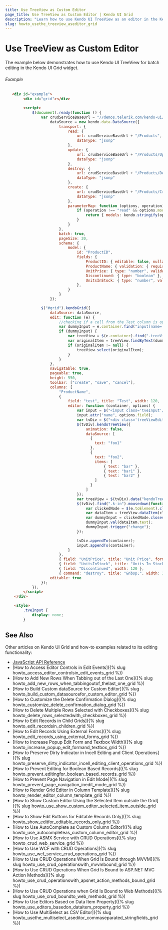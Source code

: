```yaml
---
title: Use TreeView as Custom Editor
page_title: Use TreeView as Custom Editor | Kendo UI Grid
description: "Learn how to use Kendo UI TreeView as an editor in the Kendo UI Grid widget."
slug: howto_usethe_treeview_aseditor_grid
---
```


# Use TreeView as Custom Editor

The example below demonstrates how to use Kendo UI TreeView for batch editing in the Kendo UI Grid widget.

###### Example

```html
   <div id="example">
		<div id="grid"></div>

		<script>
			$(document).ready(function () {
				var crudServiceBaseUrl = "//demos.telerik.com/kendo-ui/service",
					dataSource = new kendo.data.DataSource({
						transport: {
							read: {
								url: crudServiceBaseUrl + "/Products",
								dataType: "jsonp"
							},
							update: {
								url: crudServiceBaseUrl + "/Products/Update",
								dataType: "jsonp"
							},
							destroy: {
								url: crudServiceBaseUrl + "/Products/Destroy",
								dataType: "jsonp"
							},
							create: {
								url: crudServiceBaseUrl + "/Products/Create",
								dataType: "jsonp"
							},
							parameterMap: function (options, operation) {
								if (operation !== "read" && options.models) {
									return { models: kendo.stringify(options.models) };
								}
							}
						},
						batch: true,
						pageSize: 20,
						schema: {
							model: {
								id: "ProductID",
								fields: {
									ProductID: { editable: false, nullable: true },
									ProductName: { validation: { required: true } },
									UnitPrice: { type: "number", validation: { required: true, min: 1 } },
									Discontinued: { type: "boolean" },
									UnitsInStock: { type: "number", validation: { min: 0, required: true } }
								},
							}
						}
					});

				$("#grid").kendoGrid({
					dataSource: dataSource,
					edit: function (e) {
						//checking if a cell from the Test column is opened for editing
						var dummyInput = e.container.find("input[name='test']");
						if (dummyInput) {
							var treeView = $(e.container).find(".treeViewEditor").data("kendoTreeView");
							var originalItem = treeView.findByText(dummyInput.val());
							if (originalItem != null) {
								treeView.select(originalItem);
							}
						}
					},
					navigatable: true,
					pageable: true,
					height: 550,
					toolbar: ["create", "save", "cancel"],
					columns: [
						"ProductName",
						{
							field: "test", title: "Test", width: 120,
							editor: function (container, options) {
								var input = $("<input class='tveInput'/>");
								input.attr("name", options.field);
								var tvDiv = $("<div class='treeViewEditor'></div>");
								$(tvDiv).kendoTreeView({
									animation: false,
									dataSource: [
									  {
									  	text: "foo1"
									  },
									  {
									  	text: "foo2",
									  	items: [
											{ text: "bar" },
											{ text: "bar1" },
											{ text: "bar2" }
									  	]
									  }
									]
								});
								var treeView = $(tvDiv).data("kendoTreeView");
								$(tvDiv).find(".k-in").mousedown(function (e) {
									var clickedNode = $(e.toElement).closest("[role=treeitem]");
									var dataItem = treeView.dataItem(clickedNode);
									var dummyInput = clickedNode.closest("[role=gridcell]").find("input[name='test']");
									dummyInput.val(dataItem.text);
									dummyInput.trigger("change");
								});

								tvDiv.appendTo(container);
								input.appendTo(container);
							}
						},
						{ field: "UnitPrice", title: "Unit Price", format: "{0:c}", width: 120 },
						{ field: "UnitsInStock", title: "Units In Stock", width: 120 },
						{ field: "Discontinued", width: 120 },
						{ command: "destroy", title: "&nbsp;", width: 150 }],
					editable: true
				});
			});
		</script>
	</div>

	<style>
		.tveInput {
			display: none;
		}
```

## See Also

Other articles on Kendo UI Grid and how-to examples related to its editing functionality:

* [JavaScript API Reference](/api/javascript/ui/grid)
* [How to Access Editor Controls in Edit Events]({% slug howto_access_editor_controlsin_edit_events_grid %})
* [How to Add New Rows When Tabbing out of the Last One]({% slug howto_add_new_rows_when_tabbingoutof_thelast_one_grid %})
* [How to Build Custom dataSource for Custom Editor]({% slug howto_build_custom_datasourcefor_custom_editor_grid %})
* [How to Customize the Delete Confirmation Dialog]({% slug howto_customize_delete_confirmation_dialog_grid %})
* [How to Delete Multiple Rows Selected with Checkboxes]({% slug howto_delete_rows_selectedwith_checkboxes_grid %})
* [How to Edit Records in Child Grids]({% slug howto_edit_recordsin_children_grid %})
* [How to Edit Records Using External Forms]({% slug howto_edit_records_using_external_forms_grid %})
* [How to Increase Popup Edit Form and Textbox Width]({% slug howto_increase_popup_edit_formand_textbox_grid %})
* [How to Preserve Dirty Indicator in Incell Editing and Client Operations]({% slug howto_preserve_dirty_indicator_incell_editing_client_operations_grid %})
* [How to Prevent Editing for Boolean Based Records]({% slug howto_prevent_editingfor_boolean_based_records_grid %})
* [How to Prevent Page Navigation in Edit Mode]({% slug howto_prevent_page_navigation_inedit_mode_grid %})
* [How to Render Grid Editor in Column Template]({% slug howto_render_editor_column_template_grid %})
* [How to Show Custom Editor Using the Selected Item outside the Grid]({% slug howto_use_show_custom_editor_selected_item_outside_grid %})
* [How to Show Edit Buttons for Editable Records Only]({% slug howto_show_editfor_editable_records_only_grid %})
* [How to Use AutoComplete as Custom Column Editor]({% slug howto_use_autocompleteas_custom_column_editor_grid %})
* [How to Use ASMX Service with CRUD Operations]({% slug howto_crud_web_service_grid %})
* [How to Use WCF with CRUD Operations]({% slug howto_use_wcf_service_crud_operations_grid %})
* [How to Use CRUD Operations When Grid Is Bound through MVVM]({% slug howto_use_crud_operationswith_mvvmbound_grid %})
* [How to Use CRUD Operations When Grid Is Bound to ASP.NET MVC Action Methods]({% slug howto_use_crud_operationswith_apsnet_action_methods_bound_grid %})
* [How to Use CRUD Operations when Grid Is Bound to Web Methods]({% slug howto_use_crud_boundto_web_methods_grid %})
* [How to Use Editors Based on Data Item Property]({% slug howto_use_editors_basedon_dataitem_property_grid %})
* [How to Use MultiSelect as CSV Editor]({% slug howto_usethe_multiselect_aseditor_commaseparated_stringfields_grid %})
